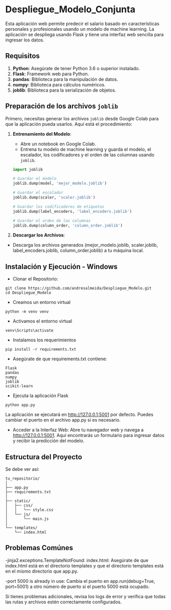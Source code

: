 # Despliegue_Modelo_Conjunta
Esta aplicación web permite predecir el salario basado en características personales y profesionales usando un modelo de machine learning. La aplicación se despliega usando Flask y tiene una interfaz web sencilla para ingresar los datos.

## Requisitos

1. **Python**: Asegúrate de tener Python 3.6 o superior instalado.
2. **Flask**: Framework web para Python.
3. **pandas**: Biblioteca para la manipulación de datos.
4. **numpy**: Biblioteca para cálculos numéricos.
5. **joblib**: Biblioteca para la serialización de objetos.

## Preparación de los archivos `joblib`

Primero, necesitas generar los archivos `joblib` desde Google Colab para que la aplicación pueda usarlos. Aquí está el procedimiento:

1. **Entrenamiento del Modelo**:
   - Abre un notebook en Google Colab.
   - Entrena tu modelo de machine learning y guarda el modelo, el escalador, los codificadores y el orden de las columnas usando `joblib`.

   ```python
   import joblib

   # Guardar el modelo
   joblib.dump(model, 'mejor_modelo.joblib')

   # Guardar el escalador
   joblib.dump(scaler, 'scaler.joblib')

   # Guardar los codificadores de etiquetas
   joblib.dump(label_encoders, 'label_encoders.joblib')

   # Guardar el orden de las columnas
   joblib.dump(column_order, 'column_order.joblib')
   
2. **Descargar los Archivos**:
  - Descarga los archivos generados (mejor_modelo.joblib, scaler.joblib, label_encoders.joblib, column_order.joblib) a tu máquina local.
    
## Instalación y Ejecución - Windows
  - Clonar el Repositorio:
```
git clone https://github.com/andresalmeida/Despliegue_Modelo.git
cd Despliegue_Modelo
```
   - Creamos un entorno virtual
```
python -m venv venv
```
   - Activamos el entorno virtual
```
venv\Scripts\activate
```
   - Instalamos los requerimientos
```
pip install -r requirements.txt
```

  - Asegúrate de que requirements.txt contiene:
```
Flask
pandas
numpy
joblib
scikit-learn
```
  - Ejecuta la aplicación Flask
```
python app.py
```
La aplicación se ejecutará en http://127.0.0.1:5001 por defecto. Puedes cambiar el puerto en el archivo app.py si es necesario.

  - Acceder a la Interfaz Web:
  Abre tu navegador web y navega a http://127.0.0.1:5001.
  Aquí encontrarás un formulario para ingresar datos y recibir la predicción del modelo.

## Estructura del Proyecto

Se debe ver así:

```arduino
tu_repositorio/
│
├── app.py
├── requirements.txt
│
├── static/
│   ├── css/
│   │   └── style.css
│   └── js/
│       └── main.js
│
└── templates/
    └── index.html
```

## Problemas Comúnes
  -jinja2.exceptions.TemplateNotFound: index.html:
  Asegúrate de que index.html está en el directorio templates y que el directorio templates está en el mismo directorio que app.py.

  -port 5000 is already in use:
  Cambia el puerto en app.run(debug=True, port=5001) a otro número de puerto si el puerto 5000 está ocupado.

Si tienes problemas adicionales, revisa los logs de error y verifica que todas las rutas y archivos estén correctamente configurados.
